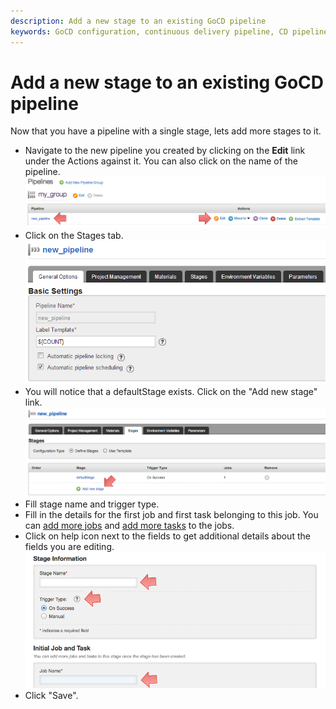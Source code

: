 ```yaml
---
description: Add a new stage to an existing GoCD pipeline
keywords: GoCD configuration, continuous delivery pipeline, CD pipeline, stages, jobs
---
```


# Add a new stage to an existing GoCD pipeline

Now that you have a pipeline with a single stage, lets add more stages
to it.

-   Navigate to the new pipeline you created by clicking on the **Edit** link under the Actions against it. You can also click on the name of the pipeline.
![](../resources/images/edit_pipeline_link.png)
-   Click on the Stages tab.
![](../resources/images/pipeline_general_options.png)
-   You will notice that a defaultStage exists. Click on the "Add new stage" link.
![](../resources/images/stages_listing_with_add_stage_highlight.png)
-   Fill stage name and trigger type.
-   Fill in the details for the first job and first task belonging to this job. You can [add more jobs](admin_add_job.md) and [add more tasks](admin_add_task.md) to the jobs.
-   Click on help icon next to the fields to get additional details about the fields you are editing.
![](../resources/images/add_stage_window.png)
-   Click "Save".
